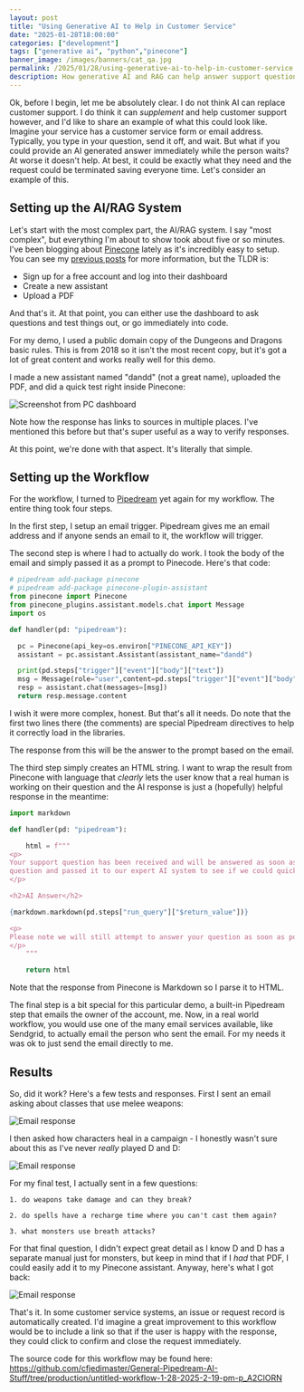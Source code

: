 ```yaml
---
layout: post
title: "Using Generative AI to Help in Customer Service"
date: "2025-01-28T18:00:00"
categories: ["development"]
tags: ["generative ai", "python","pinecone"]
banner_image: /images/banners/cat_qa.jpg
permalink: /2025/01/28/using-generative-ai-to-help-in-customer-service
description: How generative AI and RAG can help answer support questions.
---
```


Ok, before I begin, let me be absolutely clear. I do not think AI can replace customer support. I do think it can *supplement* and help customer support however, and I'd like to share an example of what this could look like. Imagine your service has a customer service form or email address. Typically, you type in your question, send it off, and wait. But what if you could provide an AI generated answer immediately while the person waits? At worse it doesn't help. At best, it could be exactly what they need and the request could be terminated saving everyone time. Let's consider an example of this.

## Setting up the AI/RAG System

Let's start with the most complex part, the AI/RAG system. I say "most complex", but everything I'm about to show took about five or so minutes. I've been blogging about [Pinecone](https://pinecone.io) lately as it's incredibly easy to setup. You can see my [previous posts](https://www.raymondcamden.com/tags/pinecone) for more information, but the TLDR is:

* Sign up for a free account and log into their dashboard
* Create a new assistant
* Upload a PDF

And that's it. At that point, you can either use the dashboard to ask questions and test things out, or go immediately into code.

For my demo, I used a public domain copy of the Dungeons and Dragons basic rules. This is from 2018 so it isn't the most recent copy, but it's got a lot of great content and works really well for this demo. 

I made a new assistant named "dandd" (not a great name), uploaded the PDF, and did a quick test right inside Pinecone:

<p>
<img src="https://static.raymondcamden.com/images/2025/01/email1.jpg" alt="Screenshot from PC dashboard" class="imgborder imgcenter" loading="lazy">
</p>

Note how the response has links to sources in multiple places. I've mentioned this before but that's super useful as a way to verify responses. 

At this point, we're done with that aspect. It's literally that simple. 

## Setting up the Workflow

For the workflow, I turned to [Pipedream](https://pipedream.com) yet again for my workflow. The entire thing took four steps. 

In the first step, I setup an email trigger. Pipedream gives me an email address and if anyone sends an email to it, the workflow will trigger. 

The second step is where I had to actually do work. I took the body of the email and simply passed it as a prompt to Pinecode. Here's that code:

```python
# pipedream add-package pinecone
# pipedream add-package pinecone-plugin-assistant
from pinecone import Pinecone
from pinecone_plugins.assistant.models.chat import Message
import os

def handler(pd: "pipedream"):

  pc = Pinecone(api_key=os.environ["PINECONE_API_KEY"])
  assistant = pc.assistant.Assistant(assistant_name="dandd")

  print(pd.steps["trigger"]["event"]["body"]["text"])
  msg = Message(role="user",content=pd.steps["trigger"]["event"]["body"]["text"])
  resp = assistant.chat(messages=[msg])
  return resp.message.content
```

I wish it were more complex, honest. But that's all it needs. Do note that the first two lines there (the comments) are special Pipedream directives to help it correctly load in the libraries. 

The response from this will be the answer to the prompt based on the email.

The third step simply creates an HTML string. I want to wrap the result from Pinecone with language that *clearly* lets the user know that a real human is working on their question and the AI response is just a (hopefully) helpful response in the meantime:

```python
import markdown

def handler(pd: "pipedream"):

    html = f"""
<p>
Your support question has been received and will be answered as soon as possible. We took your
question and passed it to our expert AI system to see if we could quickly answer youir question:
</p>

<h2>AI Answer</h2>

{markdown.markdown(pd.steps["run_query"]["$return_value"])}

<p>
Please note we will still attempt to answer your question as soon as possible.
</p>
    """

    return html
```

Note that the response from Pinecone is Markdown so I parse it to HTML.

The final step is a bit special for this particular demo, a built-in Pipedream step that emails the owner of the account, me. Now, in a real world workflow, you would use one of the many email services available, like Sendgrid, to actually email the person who sent the email. For my needs it was ok to just send the email directly to me. 

## Results

So, did it work? Here's a few tests and responses. First I sent an email asking about classes that use melee weapons:

<p>
<img src="https://static.raymondcamden.com/images/2025/01/email2.jpg" alt="Email response" class="imgborder imgcenter" loading="lazy">
</p>

I then asked how characters heal in a campaign - I honestly wasn't sure about this as I've never *really* played D and D:

<p>
<img src="https://static.raymondcamden.com/images/2025/01/email3.jpg" alt="Email response" class="imgborder imgcenter" loading="lazy">
</p>

For my final test, I actually sent in a few questions:

```
1. do weapons take damage and can they break?

2. do spells have a recharge time where you can't cast them again?

3. what monsters use breath attacks?
```

For that final question, I didn't expect great detail as I know D and D has a separate manual just for monsters, but keep in mind that if I *had* that PDF, I could easily add it to my Pinecone assistant. Anyway, here's what I got back:

<p>
<img src="https://static.raymondcamden.com/images/2025/01/email4.jpg" alt="Email response" class="imgborder imgcenter" loading="lazy">
</p>

That's it. In some customer service systems, an issue or request record is automatically created. I'd imagine a great improvement to this workflow would be to include a link so that if the user is happy with the response, they could click to confirm and close the request immediately. 

The source code for this workflow may be found here: <https://github.com/cfjedimaster/General-Pipedream-AI-Stuff/tree/production/untitled-workflow-1-28-2025-2-19-pm-p_A2ClORN>